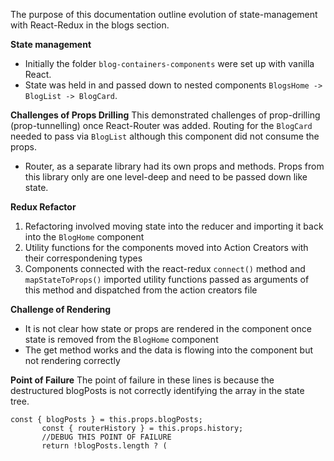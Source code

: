 The purpose of this documentation outline evolution of state-management with React-Redux in the blogs section.

__State management__

- Initially the folder ```blog-containers-components``` were set up with vanilla React. 
- State was held in and passed down to nested components ```BlogsHome -> BlogList -> BlogCard```.

__Challenges of Props Drilling__
This demonstrated challenges of prop-drilling (prop-tunnelling) once React-Router was added. Routing for the ```BlogCard``` needed to pass via ```BlogList``` although this component did not consume the props.
- Router, as a separate library had its own props and methods.  Props from this library only are one level-deep and need to be passed down like state. 

__Redux Refactor__

1. Refactoring involved moving state into the reducer and importing it back into the ```BlogHome``` component
2. Utility functions for the components moved into Action Creators with their correspondening types
3. Components connected with the react-redux ```connect()``` method and ```mapStateToProps()``` imported utility functions passed as arguments of this method and dispatched from the action creators file

__Challenge of Rendering__

- It is not clear how state or props are rendered in the component once state is removed from the ```BlogHome``` component
- The get method works and the data is flowing into the component but not rendering correctly

__Point of Failure__
 The point of failure in these lines is because the destructured blogPosts is not correctly identifying the array in the state tree.

 ```
 const { blogPosts } = this.props.blogPosts;
		const { routerHistory } = this.props.history;
		//DEBUG THIS POINT OF FAILURE
		return !blogPosts.length ? (
```			

